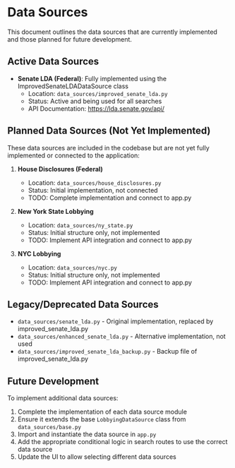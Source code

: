 # Data Sources

This document outlines the data sources that are currently implemented and those planned for future development.

## Active Data Sources

- **Senate LDA (Federal)**: Fully implemented using the ImprovedSenateLDADataSource class
  - Location: `data_sources/improved_senate_lda.py`
  - Status: Active and being used for all searches
  - API Documentation: https://lda.senate.gov/api/

## Planned Data Sources (Not Yet Implemented)

These data sources are included in the codebase but are not yet fully implemented or connected to the application:

1. **House Disclosures (Federal)**
   - Location: `data_sources/house_disclosures.py`
   - Status: Initial implementation, not connected
   - TODO: Complete implementation and connect to app.py

2. **New York State Lobbying**
   - Location: `data_sources/ny_state.py`
   - Status: Initial structure only, not implemented
   - TODO: Implement API integration and connect to app.py

3. **NYC Lobbying**
   - Location: `data_sources/nyc.py`
   - Status: Initial structure only, not implemented
   - TODO: Implement API integration and connect to app.py

## Legacy/Deprecated Data Sources

- `data_sources/senate_lda.py` - Original implementation, replaced by improved_senate_lda.py
- `data_sources/enhanced_senate_lda.py` - Alternative implementation, not used
- `data_sources/improved_senate_lda_backup.py` - Backup file of improved_senate_lda.py

## Future Development

To implement additional data sources:

1. Complete the implementation of each data source module
2. Ensure it extends the base `LobbyingDataSource` class from `data_sources/base.py`
3. Import and instantiate the data source in `app.py`
4. Add the appropriate conditional logic in search routes to use the correct data source
5. Update the UI to allow selecting different data sources
